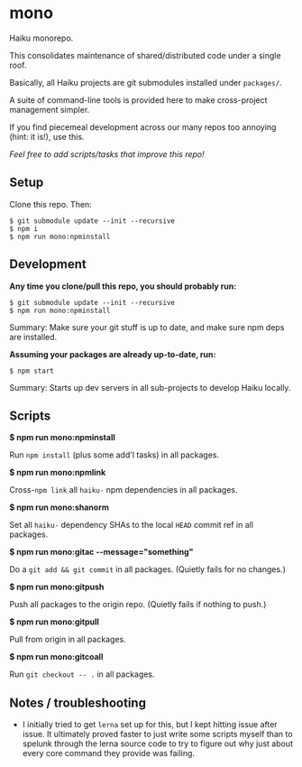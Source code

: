 # mono

Haiku monorepo.

This consolidates maintenance of shared/distributed code under a single roof.

Basically, all Haiku projects are git submodules installed under `packages/`.

A suite of command-line tools is provided here to make cross-project management simpler.

If you find piecemeal development across our many repos too annoying (hint: it is!), use this.

_Feel free to add scripts/tasks that improve this repo!_

## Setup

Clone this repo. Then:

    $ git submodule update --init --recursive
    $ npm i
    $ npm run mono:npminstall

## Development

**Any time you clone/pull this repo, you should probably run:**

    $ git submodule update --init --recursive
    $ npm run mono:npminstall

Summary: Make sure your git stuff is up to date, and make sure npm deps are installed.

**Assuming your packages are already up-to-date, run:**

    $ npm start

Summary: Starts up dev servers in all sub-projects to develop Haiku locally.

## Scripts

**$ npm run mono:npminstall**

Run `npm install` (plus some add'l tasks) in all packages.

**$ npm run mono:npmlink**

Cross-`npm link` all `haiku-` npm dependencies in all packages.

**$ npm run mono:shanorm**

Set all `haiku-` dependency SHAs to the local `HEAD` commit ref in all packages.

**$ npm run mono:gitac --message="something"**

Do a `git add && git commit` in all packages. (Quietly fails for no changes.)

**$ npm run mono:gitpush**

Push all  packages to the origin repo. (Quietly fails if nothing to push.)

**$ npm run mono:gitpull**

Pull from origin in all packages.

**$ npm run mono:gitcoall**

Run `git checkout -- .` in all packages.

## Notes / troubleshooting

* I initially tried to get `lerna` set up for this, but I kept hitting issue after issue. It ultimately proved faster to just write some scripts myself than to spelunk through the lerna source code to try to figure out why just about every core command they provide was failing.
